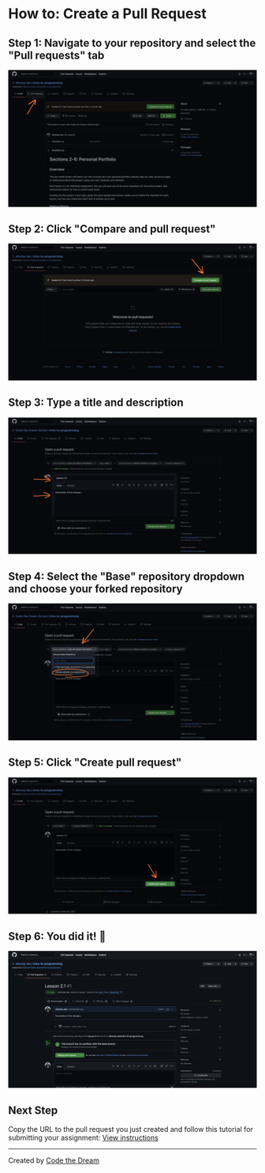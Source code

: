 # How to: Create a Pull Request

## Step 1: Navigate to your repository and select the "Pull requests" tab

![Create Pull Request: Step 1](../assets/create-pull-request/step-1.jpg)

## Step 2: Click "Compare and pull request"

![Create Pull Request: Step 2](../assets/create-pull-request/step-2.jpg)

## Step 3: Type a title and description

![Create Pull Request: Step 3](../assets/create-pull-request/step-3.jpg)

## Step 4: Select the "Base" repository dropdown and choose your forked repository

![Create Pull Request: Step 4](../assets/create-pull-request/step-4.jpg)

## Step 5: Click "Create pull request"

![Create Pull Request: Step 5](../assets/create-pull-request/step-5.jpg)

## Step 6: You did it! 🎉

![Create Pull Request: Step 6](../assets/create-pull-request/step-6.jpg)

## Next Step

Copy the URL to the pull request you just created and follow this tutorial for submitting your assignment: [View instructions](../common/how-to-submit.md)

---

Created by [Code the Dream](https://www.codethedream.org)
